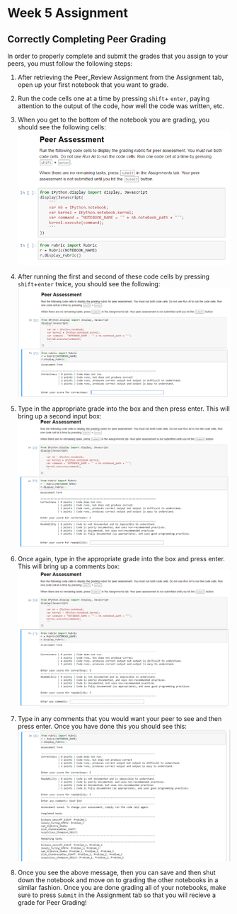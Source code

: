 # Week 5 Assignment
## Correctly Completing Peer Grading

In order to properly complete and submit the grades that you assign to your peers, you must follow the following steps:
1.  After retrieving the Peer_Review Assignment from the Assignment tab, open up your first notebook that you want to grade.

2.  Run the code cells one at a time by pressing `shift`+ `enter`, paying attention to the output of the code, how well the code was written, etc.

3.  When you get to the bottom of the notebook you are grading, you should see the following cells:
![Starting assessment image](../images/Start_peer_assess.png)

4.  After running the first and second of these code cells by pressing `shift`+`enter` twice, you should see the following:
![first answer](../images/first_peer_assess_q.png)

5.  Type in the appropriate grade into the box and then press enter.  This will bring up a second input box:
![second answer](../images/second_peer_assess_q.png)

6.  Once again, type in the appropriate grade into the box and press enter.  This will bring up a comments box:
![comments box](../images/comments_peer_assess.png)

7.  Type in any comments that you would want your peer to see and then press enter.  Once you have done this you should see this:
![final feedback](../images/final_peer_assess.png)

8.  Once you see the above message, then you can save and then shut down the notebook and move on to grading the other notebooks in a similar fashion.  Once you are done grading all of your notebooks, make sure to press `Submit` in the Assignment tab so that you will recieve a grade for Peer Grading!


